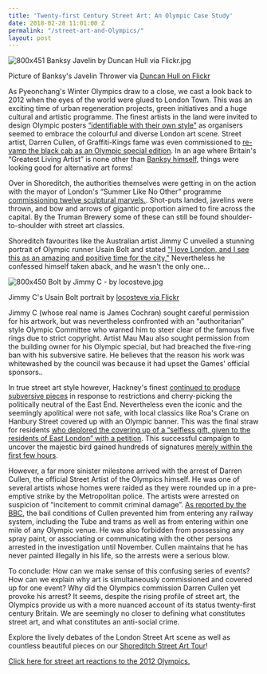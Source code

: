 ```yaml
---
title: 'Twenty-first Century Street Art: An Olympic Case Study'
date: 2018-02-28 11:01:00 Z
permalink: "/street-art-and-Olympics/"
layout: post
---
```


![800x451 Banksy Javelin by Duncan Hull via Flickr.jpg](/uploads/800x451%20Banksy%20Javelin%20by%20Duncan%20Hull%20via%20Flickr.jpg)

Picture of Banksy's Javelin Thrower via [Duncan Hull on Flickr](https://www.flickr.com/photos/dullhunk/8160405466)

As Pyeonchang's Winter Olympics draw to a close, we cast a look back to 2012 when the eyes of the world were glued to London Town. This was an exciting time of urban regeneration projects, green initiatives and a huge cultural and artistic programme. The finest artists in the land were invited to design Olympic posters [“identifiable with their own style”](https://www.theguardian.com/artanddesign/2011/jun/21/top-british-artists-design-olympics-posters) as organisers seemed to embrace the colourful and diverse London art scene. Street artist, Darren Cullen, of Graffiti-Kings fame was even commissioned to [re-vamp the black cab as an Olympic special edition](http://graffitikings.co.uk/london-olympics-hire-graffiti-artist/). In an age where Britain's “Greatest Living Artist” is none other than [Banksy himself](http://www.banksy.co.uk/), things were looking good for alternative art forms!

Over in Shoreditch, the authorities themselves were getting in on the action with the mayor of London's “Summer Like No Other” programme [commissioning twelve sculptural marvels.](http://blog.visitlondon.com/2012/07/gifts-of-the-olympic-gods-appear-across-london/). Shot-puts landed, javelins were thrown, and bow and arrows of gigantic proportion aimed to fire across the capital. By the Truman Brewery some of these can still be found shoulder-to-shoulder with street art classics.

Shoreditch favourites like the Australian artist Jimmy C unveiled a stunning portrait of Olympic runner Usain Bolt and stated ["I love London, and I see this as an amazing and positive time for the city,"](http://www.telegraph.co.uk/culture/art/art-news/9440712/Street-artists-hit-out-at-authoritarian-Olympics.html) Nevertheless he confessed himself taken aback, and he wasn't the only one... 

![800x450 Bolt by Jimmy C - by locosteve.jpg](/uploads/800x450%20Bolt%20by%20Jimmy%20C%20-%20by%20locosteve.jpg)

Jimmy C's Usain Bolt portrait by [locosteve via Flickr](https://www.flickr.com/photos/locosteve/8521048930)

Jimmy C (whose real name is James Cochran) sought careful permission for his artwork, but was nevertheless confronted with an “authoritarian” style Olympic Committee who warned him to steer clear of the famous five rings due to strict copyright. Artist Mau Mau also sought permission from the building owner for his Olympic special, but had breached the five-ring ban with his subversive satire. He believes that the reason his work was whitewashed by the council was because it had upset the Games' official sponsors.. 

In true street art style however, Hackney's finest [continued to produce subversive pieces](http://www.hackneygazette.co.uk/news/anti-olympic-street-art-appears-in-haggerston-and-shoreditch-1-1479888) in response to restrictions and cherry-picking the politically neutral of the East End. Nevertheless even the iconic and the seemingly apolitical were not safe, with local classics like Roa's Crane on Hanbury Street covered up with an Olympic banner. This was the final straw for residents [who deplored the covering up of a “selfless gift, given to the residents of East London” with a petition](https://www.change.org/p/tower-hamlets-council-save-the-crane). This successful campaign to uncover the majestic bird gained hundreds of signatures [merely within the first few hours](http://www.eastlondonadvertiser.co.uk/news/politics/protesters-sign-brick-lane-petition-to-save-view-of-roa-s-crane-painting-1-1381805).

However, a far more sinister milestone arrived with the arrest of Darren Cullen, the official Street Artist of the Olympics himself. He was one of several artists whose homes were raided as they were rounded up in a pre-emptive strike by the Metropolitan police. The artists were arrested on suspicion of “incitement to commit criminal damage”. [As reported by the BBC](http://www.bbc.co.uk/news/uk-england-london-18927228), the bail conditions of Cullen prevented him from entering any railway system, including the Tube and trams as well as from entering within one mile of any Olympic venue. He was also forbidden from possessing any spray paint, or associating or communicating with the other persons arrested in the investigation until November. Cullen maintains that he has never painted illegally in his life, so the arrests were a serious blow. 

To conclude: How can we make sense of this confusing series of events? How can we explain why art is simultaneously commissioned and covered up for one event? Why did the Olympics commission Darren Cullen yet provoke his arrest? It seems, despite the rising profile of street art, the Olympics provide us with a more nuanced account of its status twenty-first century Britain. We are seemingly no closer to defining what constitutes street art, and what constitutes an anti-social crime. 

Explore the lively debates of the London Street Art scene as well as countless beautiful pieces on our [Shoreditch Street Art Tour](https://www.insider-london.co.uk/tours/street-art/)!

[Click here for street art reactions to the 2012 Olympics.](http://www.dontpaniconline.com/magazine/arts/top-ten-olympic-street-art-pieces)
